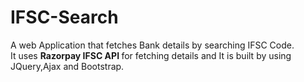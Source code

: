 # IFSC-Search

A web Application that fetches Bank details by searching IFSC Code.
<br>
It uses <strong>Razorpay IFSC API </strong> for fetching details and It is built by using JQuery,Ajax and Bootstrap.

